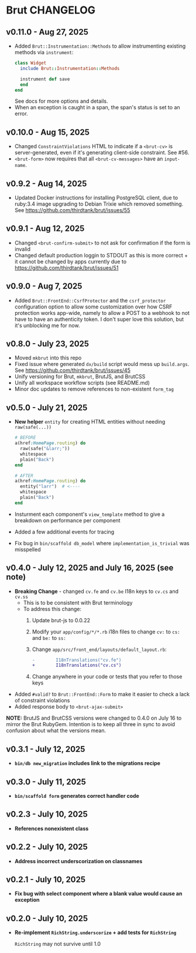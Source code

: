 # Brut CHANGELOG

## v0.11.0 - Aug 27, 2025

* Added `Brut::Instrumentation::Methods` to allow instrumenting existing methods via `instrument`:
  ```ruby
  class Widget
    include Brut::Instrumentation::Methods

    instrument def save
    end
  end
  ```
  See docs for more options and details.
* When an exception is caught in a span, the span's status is set to an error.

## v0.10.0 - Aug 15, 2025

* Changed `ConstraintViolations` HTML to indicate if a `<brut-cv>` is server-generated, even if it's generating  client-side constraint. See #56.
* `<brut-form>` now requires that all `<brut-cv-messages>` have an `input-name`.


## v0.9.2 - Aug 14, 2025

* Updated Docker instructions for installing PostgreSQL client, due to ruby:3.4 image upgrading to Debian Trixie which removed something. See https://github.com/thirdtank/brut/issues/55

## v0.9.1 - Aug 12, 2025

* Changed `<brut-confirm-submit>` to not ask for confirmation if the form is invalid
* Changed default production loggin to STDOUT as this is more correct + it cannot be changed by apps
currently due to https://github.com/thirdtank/brut/issues/51

## v0.9.0 - Aug 7, 2025

* Added `Brut::FrontEnd::CsrfProtector` and the `csrf_protector` configuration option to allow some customization
  over how CSRF protection works app-wide, namely to allow a POST to a webhook to not have to have an authenticity token.
  I don't super love this solution, but it's unblocking me for now.

## v0.8.0 - July 23, 2025

* Moved `mkbrut` into this repo
* Fixed issue where generated `dx/build` script would mess up `build.args`. See https://github.com/thirdtank/brut/issues/45
* Unify versioning for Brut, `mkbrut`, BrutJS, and BrutCSS
* Unify all workspace workflow scripts (see README.md)
* Minor doc updates to remove references to non-existent `form_tag`

## v0.5.0 - July 21, 2025

* **New helper** `entity` for creating HTML entities without needing `raw(safe(...))`

  ```ruby
  # BEFORE
  a(href:HomePage.routing) do
    raw(safe("&larr;"))
    whitespace
    plain("Back")
  end

  # AFTER
  a(href:HomePage.routing) do
    entity("larr")  # <----
    whitespace
    plain("Back")
  end
  ```

* Insturment each component's `view_template` method to give a breakdown on 
  performance per component
* Added a few additional events for tracing
* Fix bug in `bin/scaffold db_model` where `implementation_is_trivial` was misspelled

## v0.4.0 - July 12, 2025 and July 16, 2025 (see note)

* **Breaking Change** - changed `cv.fe` and `cv.be` I18n keys to `cv.cs` and `cv.ss`
  - This is to be consistent with Brut terminology
  - To address this change:
    1. Update brut-js to 0.0.22
    2. Modify your `app/config/*/*.rb` i18n files to change `cv:` to `cs:` and `be:`
       to `ss:`
    3. Change `app/src/front_end/layouts/default_layout.rb`:

       ```diff
       -        I18nTranslations("cv.fe")
       +        I18nTranslations("cv.cs")
       ```
    4. Change anywhere in your code or tests that you refer to those keys
* Added `#valid?` to `Brut::FrontEnd::Form` to make it easier to check a lack
  of constraint violations
* Added response body to `<brut-ajax-submit>`

**NOTE:** BrutJS and BrutCSS versions were changed to 0.4.0 on July 16 to mirror the Brut RubyGem. Intention is to keep all three in sync to avoid confusion about what the versions mean.

## v0.3.1 - July 12, 2025

* **`bin/db new_migration` includes link to the migrations recipe**

## v0.3.0 - July 11, 2025

* **`bin/scaffold form` generates correct handler code**

## v0.2.3 - July 10, 2025

* **References nonexistent class**

## v0.2.2 - July 10, 2025

* **Address incorrect underscorization on classnames**

## v0.2.1 - July 10, 2025

* **Fix bug with select component where a blank value would cause an exception**

## v0.2.0 - July 10, 2025

* **Re-implement `RichString.underscorize` + add tests for `RichString`**

  `RichString` may not survive until 1.0
